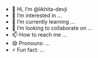 - 👋 Hi, I’m @likhita-devji
- 👀 I’m interested in ...
- 🌱 I’m currently learning ...
- 💞️ I’m looking to collaborate on ...
- 📫 How to reach me ...
- 😄 Pronouns: ...
- ⚡ Fun fact: ...

<!---
likhita-devji/likhita-devji is a ✨ special ✨ repository because its `README.md` (this file) appears on your GitHub profile.
You can click the Preview link to take a look at your changes.
--->
